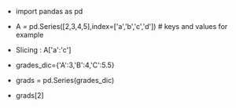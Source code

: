
* import pandas as pd
* A = pd.Series([2,3,4,5],index=['a','b','c','d']) # keys and values for  example
* Slicing : A['a':'c']

* grades_dic={'A':3,'B':4,'C':5.5}
* grads = pd.Series(grades_dic)
* grads[2]

	
